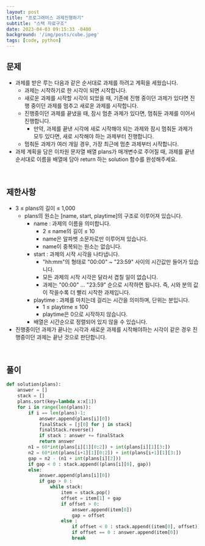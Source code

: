 ```yaml
---
layout: post
title: "프로그래머스 과제진행하기"
subtitle: "스택 자료구조"
date: 2023-04-03 09:15:33 -0400
background: '/img/posts/cube.jpeg'
tags: [code, python]
---
```

## 문제

* 과제를 받은 루는 다음과 같은 순서대로 과제를 하려고 계획을 세웠습니다.
  * 과제는 시작하기로 한 시각이 되면 시작합니다.
  * 새로운 과제를 시작할 시각이 되었을 때, 기존에 진행 중이던 과제가 있다면 진행 중이던 과제를 멈추고 새로운 과제를 시작합니다.
  * 진행중이던 과제를 끝냈을 때, 잠시 멈춘 과제가 있다면, 멈춰둔 과제를 이어서 진행합니다.
    * 만약, 과제를 끝낸 시각에 새로 시작해야 되는 과제와 잠시 멈춰둔 과제가 모두 있다면, 새로 시작해야 하는 과제부터 진행합니다.
  * 멈춰둔 과제가 여러 개일 경우, 가장 최근에 멈춘 과제부터 시작합니다.
* 과제 계획을 담은 이차원 문자열 배열 plans가 매개변수로 주어질 때, 과제를 끝낸 순서대로 이름을 배열에 담아 return 하는 solution 함수를 완성해주세요.

<br>

## 제한사항
* 3 ≤ plans의 길이 ≤ 1,000
  * plans의 원소는 [name, start, playtime]의 구조로 이루어져 있습니다.
    * name : 과제의 이름을 의미합니다.
      * 2 ≤ name의 길이 ≤ 10
      * name은 알파벳 소문자로만 이루어져 있습니다.
      * name이 중복되는 원소는 없습니다.
    * start : 과제의 시작 시각을 나타냅니다.
      * "hh:mm"의 형태로 "00:00" ~ "23:59" 사이의 시간값만 들어가 있습니다.
      * 모든 과제의 시작 시각은 달라서 겹칠 일이 없습니다.
      * 과제는 "00:00" ... "23:59" 순으로 시작하면 됩니다. 즉, 시와 분의 값이 작을수록 더 빨리 시작한 과제입니다.
    * playtime : 과제를 마치는데 걸리는 시간을 의미하며, 단위는 분입니다.
      * 1 ≤ playtime ≤ 100
      * playtime은 0으로 시작하지 않습니다.
    * 배열은 시간순으로 정렬되어 있지 않을 수 있습니다.
* 진행중이던 과제가 끝나는 시각과 새로운 과제를 시작해야하는 시각이 같은 경우 진행중이던 과제는 끝난 것으로 판단합니다.

<br>

## 풀이

``` python
def solution(plans):
    answer = []
    stack = []
    plans.sort(key=lambda x:x[1])
    for i in range(len(plans)):
        if i == len(plans)-1:
            answer.append(plans[i][0])
            finalStack = [j[0] for j in stack]
            finalStack.reverse()
            if stack : answer += finalStack
            return answer
        n1 = 60*int(plans[i][1][0:2]) + int(plans[i][1][3:])
        n2 = 60*int(plans[i+1][1][0:2]) + int(plans[i+1][1][3:])
        gap = n2 - (n1 + int(plans[i][2]))
        if gap < 0 : stack.append((plans[i][0], gap))
        else:
            answer.append(plans[i][0])
            if gap > 0 : 
                while stack:
                    item = stack.pop()
                    offset = item[1] + gap
                    if offset > 0:
                        answer.append(item[0])        
                        gap = offset
                    else :                    
                        if offset < 0 : stack.append((item[0], offset))
                        if offset == 0 : answer.append(item[0])        
                        break
```
